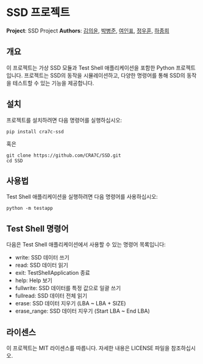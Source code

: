# SSD 프로젝트

**Project**: SSD Project
**Authors**: [김의윤](mailto:geniuskey@gmail.com), [박병준](mailto:qazws9346@gmail.com), [여인표](mailto:winsowss@hanmail.net), [정우훈](mailto:jwh1308@gmail.com), [하종희](mailto:gk1whd2@gmail.com)

## 개요

이 프로젝트는 가상 SSD 모듈과 Test Shell 애플리케이션을 포함한 Python 프로젝트입니다. 프로젝트는 SSD의 동작을 시뮬레이션하고, 다양한 명령어를 통해 SSD의 동작을 테스트할 수 있는 기능을 제공합니다.


## 설치

프로젝트를 설치하려면 다음 명령어를 실행하십시오:

```shell
pip install cra7c-ssd
```

혹은

```shell
git clone https://github.com/CRA7C/SSD.git
cd SSD
```

## 사용법

Test Shell 애플리케이션을 실행하려면 다음 명령어를 사용하십시오:

```shell
python -m testapp
```

## Test Shell 명령어

다음은 Test Shell 애플리케이션에서 사용할 수 있는 명령어 목록입니다:

- write: SSD 데이터 쓰기
- read: SSD 데이터 읽기
- exit: TestShellApplication 종료
- help: Help 보기
- fullwrite: SSD 데이터를 특정 값으로 일괄 쓰기
- fullread: SSD 데이터 전체 읽기
- erase: SSD 데이터 지우기 (LBA ~ LBA + SIZE)
- erase_range: SSD 데이터 지우기 (Start LBA ~ End LBA)


## 라이센스

이 프로젝트는 MIT 라이센스를 따릅니다. 자세한 내용은 LICENSE 파일을 참조하십시오.
